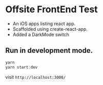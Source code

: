 # Offsite FrontEnd Test

- An iOS apps listing react app.
- Scaffolded using create-react-app.
- Added a DarkMode switch

## Run in development mode.

```javascript
yarn
yarn start:dev
```

visit `http://localhost:3000/`
